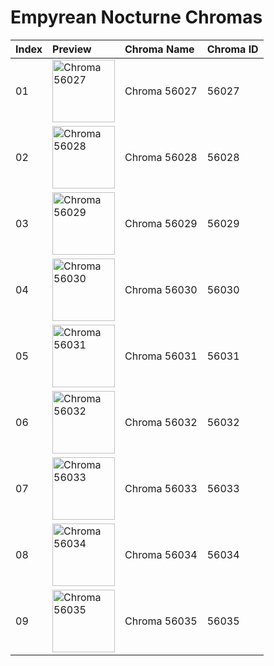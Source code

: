 # Empyrean Nocturne Chromas

| Index | Preview | Chroma Name | Chroma ID |
|:---|:---|:---|:---|
| 01 | <img src='https://raw.communitydragon.org/latest/plugins/rcp-be-lol-game-data/global/default/v1/champion-chroma-images/56/56027.png' alt='Chroma 56027' width='100'> | Chroma 56027 | 56027 |
| 02 | <img src='https://raw.communitydragon.org/latest/plugins/rcp-be-lol-game-data/global/default/v1/champion-chroma-images/56/56028.png' alt='Chroma 56028' width='100'> | Chroma 56028 | 56028 |
| 03 | <img src='https://raw.communitydragon.org/latest/plugins/rcp-be-lol-game-data/global/default/v1/champion-chroma-images/56/56029.png' alt='Chroma 56029' width='100'> | Chroma 56029 | 56029 |
| 04 | <img src='https://raw.communitydragon.org/latest/plugins/rcp-be-lol-game-data/global/default/v1/champion-chroma-images/56/56030.png' alt='Chroma 56030' width='100'> | Chroma 56030 | 56030 |
| 05 | <img src='https://raw.communitydragon.org/latest/plugins/rcp-be-lol-game-data/global/default/v1/champion-chroma-images/56/56031.png' alt='Chroma 56031' width='100'> | Chroma 56031 | 56031 |
| 06 | <img src='https://raw.communitydragon.org/latest/plugins/rcp-be-lol-game-data/global/default/v1/champion-chroma-images/56/56032.png' alt='Chroma 56032' width='100'> | Chroma 56032 | 56032 |
| 07 | <img src='https://raw.communitydragon.org/latest/plugins/rcp-be-lol-game-data/global/default/v1/champion-chroma-images/56/56033.png' alt='Chroma 56033' width='100'> | Chroma 56033 | 56033 |
| 08 | <img src='https://raw.communitydragon.org/latest/plugins/rcp-be-lol-game-data/global/default/v1/champion-chroma-images/56/56034.png' alt='Chroma 56034' width='100'> | Chroma 56034 | 56034 |
| 09 | <img src='https://raw.communitydragon.org/latest/plugins/rcp-be-lol-game-data/global/default/v1/champion-chroma-images/56/56035.png' alt='Chroma 56035' width='100'> | Chroma 56035 | 56035 |
